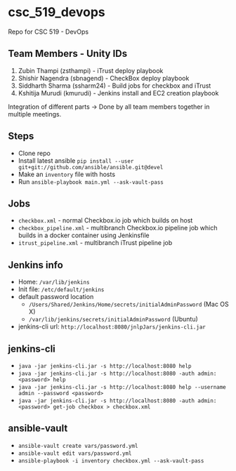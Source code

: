 # csc_519_devops
Repo for CSC 519 - DevOps

## Team Members - Unity IDs

1. Zubin Thampi (zsthampi) - iTrust deploy playbook
2. Shishir Nagendra (sbnagend) - CheckBox deploy playbook 
3. Siddharth Sharma (ssharm24) - Build jobs for checkbox and iTrust
4. Kshitija Murudi (kmurudi) - Jenkins install and EC2 creation playbook

Integration of different parts -> Done by all team members together in multiple meetings. 

## Steps 
- Clone repo
- Install latest ansible `pip install --user git+git://github.com/ansible/ansible.git@devel`
- Make an `inventory` file with hosts
- Run `ansible-playbook main.yml --ask-vault-pass`

## Jobs
- `checkbox.xml` - normal Checkbox.io job which builds on host
- `checkbox_pipeline.xml` - multibranch Checkbox.io pipeline job which builds in a docker container using Jenkinsfile
- `itrust_pipeline.xml` - multibranch iTrust pipeline job 

## Jenkins info
+ Home: `/var/lib/jenkins`
+ Init file: `/etc/default/jenkins`
+ default password location
    * `/Users/Shared/Jenkins/Home/secrets/initialAdminPassword` (Mac OS X)
    * `/var/lib/jenkins/secrets/initialAdminPassword` (Ubuntu)
+ jenkins-cli url: `http://localhost:8080/jnlpJars/jenkins-cli.jar`

## jenkins-cli
- `java -jar jenkins-cli.jar -s http://localhost:8080 help`
- `java -jar jenkins-cli.jar -s http://localhost:8080 -auth admin:<password> help`
- `java -jar jenkins-cli.jar -s http://localhost:8080 help --username admin --password <password>`
- `java -jar jenkins-cli.jar -s http://localhost:8080 -auth admin:<password> get-job checkbox > checkbox.xml`

## ansible-vault
- `ansible-vault create vars/password.yml`
- `ansible-vault edit vars/password.yml`
- `ansible-playbook -i inventory checkbox.yml --ask-vault-pass`
